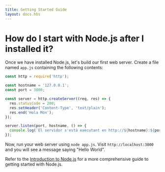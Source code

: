```yaml
---
title: Getting Started Guide
layout: docs.hbs
---
```


# How do I start with Node.js after I installed it?

Once we have installed Node.js, let's build our first web server. Create a file named `app.js` containing the following contents:

```javascript
const http = require('http');

const hostname = '127.0.0.1';
const port = 3000;

const server = http.createServer((req, res) => {
  res.statusCode = 200;
  res.setHeader('Content-Type', 'text/plain');
  res.end('Hola Món');
});

server.listen(port, hostname, () => {
  console.log(`El servidor s'està executant en http://${hostname}:${port}/`);
});
```

Now, run your web server using `node app.js`. Visit `http://localhost:3000` and you will see a message saying "Hello World".

Refer to the [Introduction to Node.js](https://nodejs.dev/) for a more comprehensive guide to getting started with Node.js.
